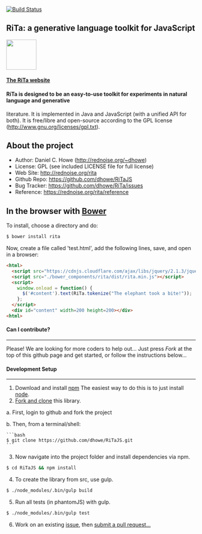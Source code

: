[![Build Status](https://travis-ci.org/dhowe/RiTaJS.svg?branch=master)](https://travis-ci.org/dhowe/RiTaJS)

## RiTa: a generative language toolkit for JavaScript

<a href="http://rednoise.org/rita"><img height=80 src="http://rednoise.org/rita/img/RiTa-logo3.png"/></a>

#### [The RiTa website](http://rednoise.org/rita)

#### RiTa is designed to be an easy-to-use toolkit for experiments in natural language and generative
literature. It is implemented in Java and JavaScript (with a unified API for both). It is free/libre and open-source according to the GPL license (http://www.gnu.org/licenses/gpl.txt).

About the project
--------
* Author:   Daniel C. Howe (http://rednoise.org/~dhowe)
* License: 			 GPL (see included LICENSE file for full license)
* Web Site:          http://rednoise.org/rita
* Github Repo:       https://github.com/dhowe/RiTaJS
* Bug Tracker:       https://github.com/dhowe/RiTa/issues
* Reference:    https://rednoise.org/rita/reference


In the browser with [Bower](http://bower.io/)
--------

To install, choose a directory and do: 

```bash
$ bower install rita
```

Now, create a file called 'test.html', add the following lines, save, and open in a browser:

```html
<html>
  <script src="https://cdnjs.cloudflare.com/ajax/libs/jquery/2.1.3/jquery.min.js"></script>
  <script src="./bower_components/rita/dist/rita.min.js"></script>
  <script>
    window.onload = function() {
      $('#content').text(RiTa.tokenize("The elephant took a bite!"));
    };
  </script>
  <div id="content" width=200 height=200></div>
<html>
```

#### Can I contribute?
--------
Please! We are looking for more coders to help out... Just press *Fork* at the top of this github page and get started, or follow the instructions below... 

#### Development Setup
--------
1. Download and install [npm](https://www.npmjs.org/) The easiest way to do this is to just install [node](http://nodejs.org/). 
2. [Fork and clone](https://help.github.com/articles/fork-a-repo) this library. 

  a. First, login to github and fork the project

  b. Then, from a terminal/shell: 
  
    ```bash
    $ git clone https://github.com/dhowe/RiTaJS.git
    ```
3. Now navigate into the project folder and install dependencies via npm. 

  ```bash
  $ cd RiTaJS && npm install
  ```
4. To create the library from src, use gulp.

  ```bash
  $ ./node_modules/.bin/gulp build
  ```
5. Run all tests (in phantomJS) with gulp.

  ```bash
  $ ./node_modules/.bin/gulp test
  ```
6. Work on an existing [issue](https://github.com/dhowe/RiTa/issues?q=is%3Aopen+is%3Aissue+label%3ARiTaJS), then [submit a pull request...](https://help.github.com/articles/creating-a-pull-request)
